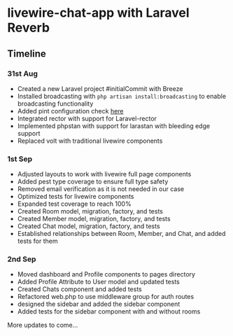 # livewire-chat-app with Laravel Reverb
## Timeline

### 31st Aug
- Created a new Laravel project #initialCommit with Breeze
- Installed broadcasting with `php artisan install:broadcasting` to enable broadcasting functionality
- Added pint configuration check [here](/pint.json)
- Integrated rector with support for Laravel-rector  
- Implemented phpstan with support for larastan with bleeding edge support
- Replaced volt with traditional livewire components

### 1st Sep
- Adjusted layouts to work with livewire full page components
- Added pest type coverage to ensure full type safety
- Removed email verification as it is not needed in our case
- Optimized tests for livewire components
- Expanded test coverage to reach 100%
- Created Room model, migration, factory, and tests
- Created Member model, migration, factory, and tests
- Created Chat model, migration, factory, and tests
- Established relationships between Room, Member, and Chat, and added tests for them

### 2nd Sep
- Moved dashboard and Profile components to pages directory
- Added Profile Attribute to User model and updated tests
- Created Chats component and added tests
- Refactored web.php to use middleware group for auth routes
- designed the sidebar and added the sidebar component
- Added tests for the sidebar component with and without rooms

More updates to come... 

